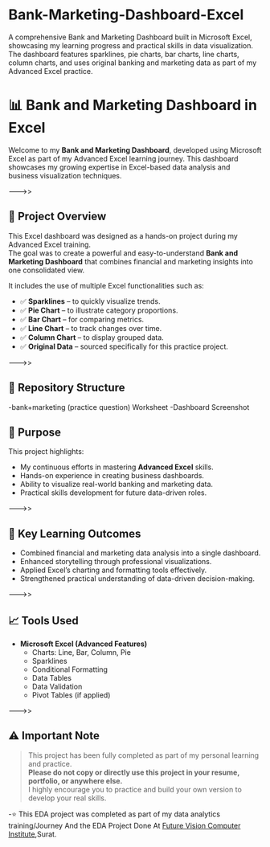 # Bank-Marketing-Dashboard-Excel
A comprehensive Bank and Marketing Dashboard built in Microsoft Excel, showcasing my learning progress and practical skills in data visualization. The dashboard features sparklines, pie charts, bar charts, line charts, column charts, and uses original banking and marketing data as part of my Advanced Excel practice.

# 📊 Bank and Marketing Dashboard in Excel

Welcome to my **Bank and Marketing Dashboard**, developed using Microsoft Excel as part of my Advanced Excel learning journey. This dashboard showcases my growing expertise in Excel-based data analysis and business visualization techniques.

--->>

## 🚀 Project Overview

This Excel dashboard was designed as a hands-on project during my Advanced Excel training.  
The goal was to create a powerful and easy-to-understand **Bank and Marketing Dashboard** that combines financial and marketing insights into one consolidated view.

It includes the use of multiple Excel functionalities such as:

- ✅ **Sparklines** – to quickly visualize trends.
- ✅ **Pie Chart** – to illustrate category proportions.
- ✅ **Bar Chart** – for comparing metrics.
- ✅ **Line Chart** – to track changes over time.
- ✅ **Column Chart** – to display grouped data.
- ✅ **Original Data** – sourced specifically for this practice project.

--->>

## 📁 Repository Structure

-bank+marketing (practice question) Worksheet 
-Dashboard Screenshot

## 🎯 Purpose

This project highlights:
- My continuous efforts in mastering **Advanced Excel** skills.
- Hands-on experience in creating business dashboards.
- Ability to visualize real-world banking and marketing data.
- Practical skills development for future data-driven roles.

--->>

## 📌 Key Learning Outcomes

- Combined financial and marketing data analysis into a single dashboard.
- Enhanced storytelling through professional visualizations.
- Applied Excel’s charting and formatting tools effectively.
- Strengthened practical understanding of data-driven decision-making.

--->>

## 📈 Tools Used

- **Microsoft Excel (Advanced Features)**
  - Charts: Line, Bar, Column, Pie
  - Sparklines
  - Conditional Formatting
  - Data Tables
  - Data Validation
  - Pivot Tables (if applied)

--->>

## ⚠️ Important Note

> This project has been fully completed as part of my personal learning and practice.  
> **Please do not copy or directly use this project in your resume, portfolio, or anywhere else.**  
> I highly encourage you to practice and build your own version to develop your real skills.

-⭐ This EDA project was completed as part of my data analytics training/Journey And the EDA Project Done At <a href="https://futurevisioncomputers.com/">Future Vision Computer Institute</a>,Surat.
